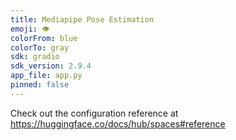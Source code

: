 ```yaml
---
title: Mediapipe Pose Estimation
emoji: 👁
colorFrom: blue
colorTo: gray
sdk: gradio
sdk_version: 2.9.4
app_file: app.py
pinned: false
---
```


Check out the configuration reference at https://huggingface.co/docs/hub/spaces#reference
